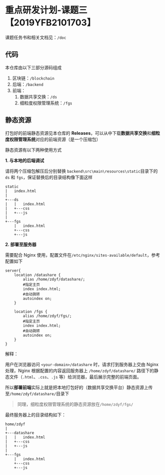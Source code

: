 # 重点研发计划-课题三【2019YFB2101703】

课题任务书和相关文档见：`/doc`

## 代码

本仓库由以下三部分源码组成

1. 区块链：`/blockchain`
2. 后端：`/backend`
3. 前端：
   1. 数据共享交换：`/ds`
   2. 细粒度权限管理系统：`/fgs`

## 静态资源

打包好的前端静态资源见本仓库的 **Releases**，可以从中下载**数据共享交换**和**细粒度权限管理系统**对应的前端资源（是一个压缩包）

静态资源有以下两种使用方式

**1. 与本地的后端调试**

请将两个压缩包解压后分别替换 `backend\src\main\resources\static`目录下的 `ds` 和 `fgs`，保证替换后的目录结构像下面这样

```
static
|   index.html
|
+---ds
|   |   index.html
|   +---css
|   +---js
|
+---fgs
    |   index.html
    +---css
    +---js
```

**2. 部署至服务器**

需要配合 Nginx 使用，配置文件在`/etc/nginx/sites-available/default`，参考配置如下

```nginx
server{
	location /datashare {
		alias /home/zdyf/datashare/;
		#指定主页
		index index.html;
		#自动跳转
		autoindex on;
	}

	location /fgs {
		alias /home/zdyf/fgs/;
		#指定主页
		index index.html;
		#自动跳转
		autoindex on;
	}
}
```

解释：

用户在浏览器访问 `<your-domain>/datashare` 时，请求打到服务器上交由 Nginx 处理，Nginx 根据配置的内容返回服务器上 `/home/zdyf/datashare/` 路径下的静态文件（`.html`、`.css`、`.js` 等）给浏览器，最后展示完整的前端页面。

所以**部署前端**实际上就是把本地打包好的（数据共享交换平台）静态资源上传至`/home/zdyf/datashare/`目录下

>  同理，细粒度权限管理系统的静态资源放在`/home/zdyf/fgs/`

最终服务器上的目录结构如下：

```
home/zdyf
|
+---datashare
|   |   index.html
|   +---css
|   +---js
|
+---fgs
    |   index.html
    +---css
    +---js
```

